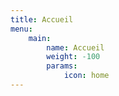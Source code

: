```yaml
---
title: Accueil
menu:
    main:
        name: Accueil
        weight: -100
        params:
            icon: home
---
```

